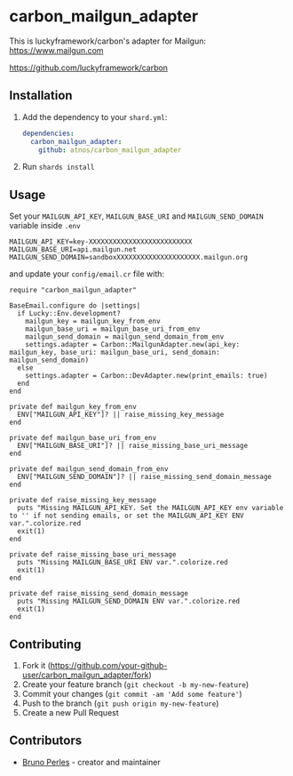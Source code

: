 # carbon_mailgun_adapter

This is luckyframework/carbon's adapter for Mailgun: https://www.mailgun.com

https://github.com/luckyframework/carbon

## Installation

1. Add the dependency to your `shard.yml`:

   ```yaml
   dependencies:
     carbon_mailgun_adapter:
       github: atnos/carbon_mailgun_adapter
   ```

2. Run `shards install`

## Usage

Set your `MAILGUN_API_KEY`, `MAILGUN_BASE_URI` and `MAILGUN_SEND_DOMAIN` variable inside `.env`

```
MAILGUN_API_KEY=key-XXXXXXXXXXXXXXXXXXXXXXXXXX
MAILGUN_BASE_URI=api.mailgun.net
MAILGUN_SEND_DOMAIN=sandboxXXXXXXXXXXXXXXXXXXXXX.mailgun.org
```

and update your `config/email.cr` file with:

```crystal
require "carbon_mailgun_adapter"

BaseEmail.configure do |settings|
  if Lucky::Env.development?
    mailgun_key = mailgun_key_from_env
    mailgun_base_uri = mailgun_base_uri_from_env
    mailgun_send_domain = mailgun_send_domain_from_env
    settings.adapter = Carbon::MailgunAdapter.new(api_key: mailgun_key, base_uri: mailgun_base_uri, send_domain: mailgun_send_domain)
  else
    settings.adapter = Carbon::DevAdapter.new(print_emails: true)
  end
end

private def mailgun_key_from_env
  ENV["MAILGUN_API_KEY"]? || raise_missing_key_message
end

private def mailgun_base_uri_from_env
  ENV["MAILGUN_BASE_URI"]? || raise_missing_base_uri_message
end

private def mailgun_send_domain_from_env
  ENV["MAILGUN_SEND_DOMAIN"]? || raise_missing_send_domain_message
end

private def raise_missing_key_message
  puts "Missing MAILGUN_API_KEY. Set the MAILGUN_API_KEY env variable to '' if not sending emails, or set the MAILGUN_API_KEY ENV var.".colorize.red
  exit(1)
end

private def raise_missing_base_uri_message
  puts "Missing MAILGUN_BASE_URI ENV var.".colorize.red
  exit(1)
end

private def raise_missing_send_domain_message
  puts "Missing MAILGUN_SEND_DOMAIN ENV var.".colorize.red
  exit(1)
end
```

## Contributing

1. Fork it (<https://github.com/your-github-user/carbon_mailgun_adapter/fork>)
2. Create your feature branch (`git checkout -b my-new-feature`)
3. Commit your changes (`git commit -am 'Add some feature'`)
4. Push to the branch (`git push origin my-new-feature`)
5. Create a new Pull Request

## Contributors

- [Bruno Perles](https://github.com/brunto) - creator and maintainer
